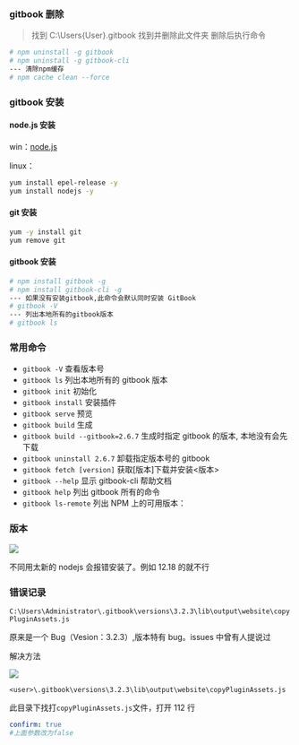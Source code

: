 

### gitbook 删除

> 找到 C:\Users\{User}\.gitbook 找到并删除此文件夹
> 删除后执行命令

``` bash
# npm uninstall -g gitbook
# npm uninstall -g gitbook-cli
--- 清除npm缓存
# npm cache clean --force
```

### gitbook 安装

#### node.js 安装

win：[node.js](https://nodejs.org/zh-cn/download/ "node.js")

linux：

``` bash
yum install epel-release -y
yum install nodejs -y

```

#### git 安装

``` bash
yum -y install git
yum remove git

```

#### gitbook 安装

``` bash
# npm install gitbook -g
# npm install gitbook-cli -g
--- 如果没有安装gitbook,此命令会默认同时安装 GitBook
# gitbook -V
--- 列出本地所有的gitbook版本
# gitbook ls

```

### 常用命令

- `gitbook -V` 查看版本号
- `gitbook ls` 列出本地所有的 gitbook 版本
- `gitbook init` 初始化
- `gitbook install` 安装插件
- `gitbook serve` 预览
- `gitbook build` 生成
- `gitbook build --gitbook=2.6.7` 生成时指定 gitbook 的版本, 本地没有会先下载
- `gitbook uninstall 2.6.7` 卸载指定版本号的 gitbook
- `gitbook fetch [version]` 获取[版本]下载并安装<版本>
- `gitbook --help` 显示 gitbook-cli 帮助文档
- `gitbook help` 列出 gitbook 所有的命令
- `gitbook ls-remote` 列出 NPM 上的可用版本：

### 版本

![](https://cdn.jsdelivr.net/gh/tianzhenwuxie01/gitpicgo/img/20200802142402.png)

不同用太新的 nodejs 会报错安装了。例如 12.18 的就不行

### 错误记录

`C:\Users\Administrator\.gitbook\versions\3.2.3\lib\output\website\copyPluginAssets.js`

原来是一个 Bug（Vesion：3.2.3）,版本特有 bug。issues 中曾有人提说过

解决方法

![](https://cdn.jsdelivr.net/gh/tianzhenwuxie01/gitpicgo/img/20200421104941.png)

`<user>\.gitbook\versions\3.2.3\lib\output\website\copyPluginAssets.js`

此目录下找打`copyPluginAssets.js`文件，打开 112 行

``` yaml
confirm: true
#上面参数改为false
```
